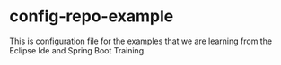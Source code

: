 # config-repo-example
This is configuration file for the examples that we are learning from the Eclipse Ide and Spring Boot Training.
